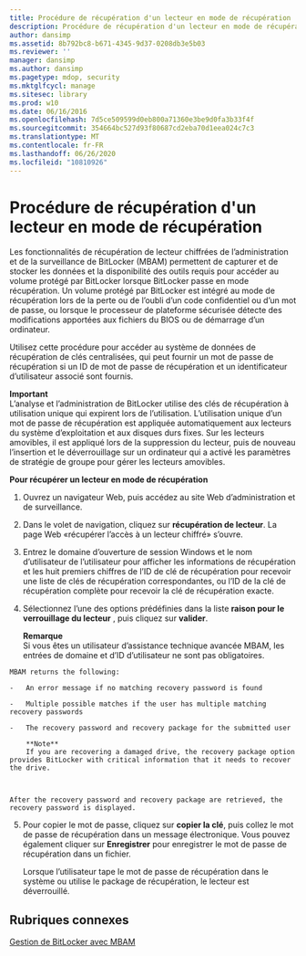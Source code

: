 ```yaml
---
title: Procédure de récupération d'un lecteur en mode de récupération
description: Procédure de récupération d'un lecteur en mode de récupération
author: dansimp
ms.assetid: 8b792bc8-b671-4345-9d37-0208db3e5b03
ms.reviewer: ''
manager: dansimp
ms.author: dansimp
ms.pagetype: mdop, security
ms.mktglfcycl: manage
ms.sitesec: library
ms.prod: w10
ms.date: 06/16/2016
ms.openlocfilehash: 7d5ce509599d0eb800a71360e3be9d0fa3b33f4f
ms.sourcegitcommit: 354664bc527d93f80687cd2eba70d1eea024c7c3
ms.translationtype: MT
ms.contentlocale: fr-FR
ms.lasthandoff: 06/26/2020
ms.locfileid: "10810926"
---
```

# Procédure de récupération d'un lecteur en mode de récupération


Les fonctionnalités de récupération de lecteur chiffrées de l’administration et de la surveillance de BitLocker (MBAM) permettent de capturer et de stocker les données et la disponibilité des outils requis pour accéder au volume protégé par BitLocker lorsque BitLocker passe en mode récupération. Un volume protégé par BitLocker est intégré au mode de récupération lors de la perte ou de l’oubli d’un code confidentiel ou d’un mot de passe, ou lorsque le processeur de plateforme sécurisée détecte des modifications apportées aux fichiers du BIOS ou de démarrage d’un ordinateur.

Utilisez cette procédure pour accéder au système de données de récupération de clés centralisées, qui peut fournir un mot de passe de récupération si un ID de mot de passe de récupération et un identificateur d’utilisateur associé sont fournis.

**Important**  
L’analyse et l’administration de BitLocker utilise des clés de récupération à utilisation unique qui expirent lors de l’utilisation. L’utilisation unique d’un mot de passe de récupération est appliquée automatiquement aux lecteurs du système d’exploitation et aux disques durs fixes. Sur les lecteurs amovibles, il est appliqué lors de la suppression du lecteur, puis de nouveau l’insertion et le déverrouillage sur un ordinateur qui a activé les paramètres de stratégie de groupe pour gérer les lecteurs amovibles.



**Pour récupérer un lecteur en mode de récupération**

1.  Ouvrez un navigateur Web, puis accédez au site Web d’administration et de surveillance.

2.  Dans le volet de navigation, cliquez sur **récupération de lecteur**. La page Web «récupérer l’accès à un lecteur chiffré» s’ouvre.

3.  Entrez le domaine d’ouverture de session Windows et le nom d’utilisateur de l’utilisateur pour afficher les informations de récupération et les huit premiers chiffres de l’ID de clé de récupération pour recevoir une liste de clés de récupération correspondantes, ou l’ID de la clé de récupération complète pour recevoir la clé de récupération exacte.

4.  Sélectionnez l’une des options prédéfinies dans la liste **raison pour le verrouillage du lecteur** , puis cliquez sur **valider**.

    **Remarque**  
    Si vous êtes un utilisateur d’assistance technique avancée MBAM, les entrées de domaine et d’ID d’utilisateur ne sont pas obligatoires.



~~~
MBAM returns the following:

-   An error message if no matching recovery password is found

-   Multiple possible matches if the user has multiple matching recovery passwords

-   The recovery password and recovery package for the submitted user

    **Note**  
    If you are recovering a damaged drive, the recovery package option provides BitLocker with critical information that it needs to recover the drive.



After the recovery password and recovery package are retrieved, the recovery password is displayed.
~~~

5. Pour copier le mot de passe, cliquez sur **copier la clé**, puis collez le mot de passe de récupération dans un message électronique. Vous pouvez également cliquer sur **Enregistrer** pour enregistrer le mot de passe de récupération dans un fichier.

   Lorsque l’utilisateur tape le mot de passe de récupération dans le système ou utilise le package de récupération, le lecteur est déverrouillé.

## Rubriques connexes


[Gestion de BitLocker avec MBAM](performing-bitlocker-management-with-mbam-mbam-2.md)









